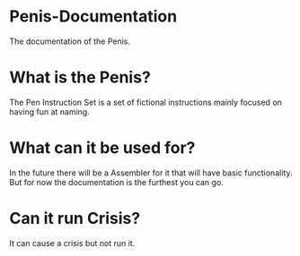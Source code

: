 # Penis-Documentation
The documentation of the Penis.

# What is the Penis?
The Pen Instruction Set is a set of fictional instructions mainly focused on having fun at naming.

# What can it be used for?
In the future there will be a Assembler for it that will have basic functionality. But for now the documentation is the furthest you can go.

# Can it run Crisis?
It can cause a crisis but not run it.
